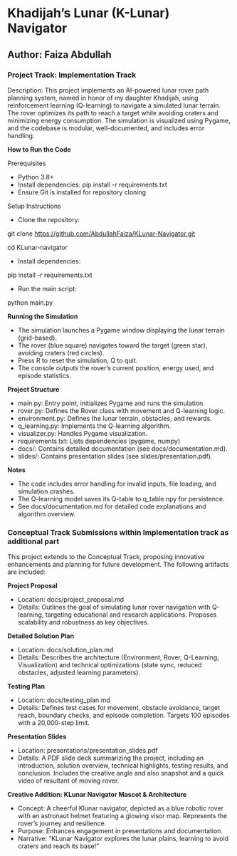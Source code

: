 # Khadijah’s Lunar (K-Lunar) Navigator
## Author: Faiza Abdullah
### Project Track: Implementation Track
Description: This project implements an AI-powered lunar rover path planning system, named in honor of my daughter Khadijah, using reinforcement learning (Q-learning) to navigate a simulated lunar terrain. The rover optimizes its path to reach a target while avoiding craters and minimizing energy consumption. The simulation is visualized using Pygame, and the codebase is modular, well-documented, and includes error handling.

**How to Run the Code**

Prerequisites
- Python 3.8+
- Install dependencies: pip install -r requirements.txt
- Ensure Git is installed for repository cloning

Setup Instructions
- Clone the repository:

git clone https://github.com/AbdullahFaiza/KLunar-Navigator.git

cd KLunar-navigator

- Install dependencies:

pip install -r requirements.txt

- Run the main script:

python main.py

**Running the Simulation**
- The simulation launches a Pygame window displaying the lunar terrain (grid-based).
- The rover (blue square) navigates toward the target (green star), avoiding craters (red circles).
- Press R to reset the simulation, Q to quit.
- The console outputs the rover’s current position, energy used, and episode statistics.

**Project Structure**
- main.py: Entry point, initializes Pygame and runs the simulation.
- rover.py: Defines the Rover class with movement and Q-learning logic.
- environment.py: Defines the lunar terrain, obstacles, and rewards.
- q_learning.py: Implements the Q-learning algorithm.
- visualizer.py: Handles Pygame visualization.
- requirements.txt: Lists dependencies (pygame, numpy)
- docs/: Contains detailed documentation (see docs/documentation.md).
- slides/: Contains presentation slides (see slides/presentation.pdf).

**Notes**
- The code includes error handling for invalid inputs, file loading, and simulation crashes.
- The Q-learning model saves its Q-table to q_table.npy for persistence.
- See docs/documentation.md for detailed code explanations and algorithm overview.

### Conceptual Track Submissions within Implementation track as additional part

This project extends to the Conceptual Track, proposing innovative enhancements and planning for future development. The following artifacts are included:

**Project Proposal**
- Location: docs/project_proposal.md
- Details: Outlines the goal of simulating lunar rover navigation with Q-learning, targeting educational and research applications. Proposes scalability and robustness as key objectives.

**Detailed Solution Plan**
- Location: docs/solution_plan.md
- Details: Describes the architecture (Environment, Rover, Q-Learning, Visualization) and technical optimizations (state sync, reduced obstacles, adjusted learning parameters).

**Testing Plan**
- Location: docs/testing_plan.md
- Details: Defines test cases for movement, obstacle avoidance, target reach, boundary checks, and episode completion. Targets 100 episodes with a 20,000-step limit.

**Presentation Slides**
- Location: presentations/presentation_slides.pdf
- Details: A PDF slide deck summarizing the project, including an introduction, solution overview, technical highlights, testing results, and conclusion. Includes the creative angle and also snapshot and a quick video of resultant of moving rover.

**Creative Addition: KLunar Navigator Mascot & Architecture**
- Concept: A cheerful Klunar navigator, depicted as a blue robotic rover with an astronaut helmet featuring a glowing visor map. Represents the rover’s journey and resilience.
- Purpose: Enhances engagement in presentations and documentation.
- Narrative: “KLunar Navigator explores the lunar plains, learning to avoid craters and reach its base!”
